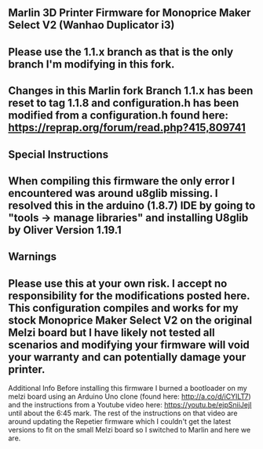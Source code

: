 Marlin 3D Printer Firmware for Monoprice Maker Select V2 (Wanhao Duplicator i3)
-
Please use the 1.1.x branch as that is the only branch I'm modifying in this fork.
-
Changes in this Marlin fork
Branch 1.1.x has been reset to tag 1.1.8 and configuration.h has been modified from a configuration.h found here: https://reprap.org/forum/read.php?415,809741
-
Special Instructions
-
When compiling this firmware the only error I encountered was around u8glib missing. I resolved this in the arduino (1.8.7) IDE by going to "tools -> manage libraries" and installing U8glib by Oliver Version 1.19.1
-
Warnings
-
Please use this at your own risk. I accept no responsibility for the modifications posted here. This configuration compiles and works for my stock Monoprice Maker Select V2 on the original Melzi board but I have likely not tested all scenarios and modifying your firmware will void your warranty and can potentially damage your printer.
-
Additional Info
Before installing this firmware I burned a bootloader on my melzi board using an Arduino Uno clone (found here: http://a.co/d/iCYILT7) and the instructions from a Youtube video here: https://youtu.be/ejpSniiJejI until about the 6:45 mark. The rest of the instructions on that video are around updating the Repetier firmware which I couldn't get the latest versions to fit on the small Melzi board so I switched to Marlin and here we are.